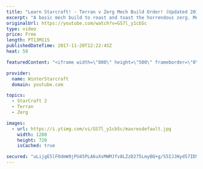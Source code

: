 ```yaml
---
title: "Learn Starcraft! - Terran v Zerg Mech Build Order! (Updated 2018)"
excerpt: "A basic mech build to roast and toast the horrendous zerg. Meant for lower level players looking for some direction! -- Watch live at https://www.twitch.tv/wintergaming"
originalUrl: https://youtube.com/watch?v=GS7l_y1cbSc
type: video
price: Free
length: PT13M11S
publishedDateTime: 2017-11-20T12:22:45Z
heat: 50

featuredContent: "<iframe width=\"800\" height=\"500\" frameborder=\"0\" src=\"https://www.youtube.com/embed/GS7l_y1cbSc\" allow=\"accelerometer; autoplay; encrypted-media; gyroscope; picture-in-picture\" allowfullscreen></iframe>"

provider:
  name: WinterStarcraft
  domain: youtube.com

topics:
  - StarCraft 2
  - Terran
  - Zerg

images:
  - url: https://i.ytimg.com/vi/GS7l_y1cbSc/maxresdefault.jpg
    width: 1280
    height: 720
    isCached: true

secured: "uLijgE5lFOdmW9jPU45PLA6uXxMWMJfv8LZzD275LmyBQ+g/S5IJJHyd57ID50Wz4m6qnao/dia+3us65AAMZBb9TuoS047gIGz3tX4rrqKK1GAVyzkbyogWQBDQDbBMNrJAO8Z94KtLUMGd87N7Z/yR8bqwMYYTwk0kBKfRarukzCcn5/8LbXB1I5cagb0lXz9TDagwTi3bhFCUF/eAJXNTJHsqLFtHI/SjOuWT6KTIiGhoXk9Wqs1dJQdQ+XNZk5CHixMuMjghqxV6iiAfYG3bZueKclOqh3K6hRvDAWjvYjQt7UM45LKfQy9lRA5jxFQks3ew2Dq764oC2gmV811jXaYrDL5N1rwi1Hv2yfdC9UMmqzhRP2XEQiSEjIerG+fQbhNQBTi8Ka/QE80WDAhNwij9Iv7QF6mpBxxZa8U=;GAty4upCtWA975dPxwjcoQ=="
---
```


